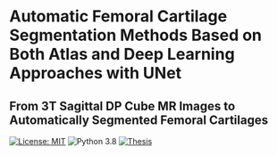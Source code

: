 # Automatic Femoral Cartilage Segmentation Methods Based on Both Atlas and Deep Learning Approaches with UNet
## From 3T Sagittal DP Cube MR Images to Automatically Segmented Femoral Cartilages
[![License: MIT](https://img.shields.io/badge/license-MIT-yellow.svg)](https://opensource.org/licenses/MIT)
![Python 3.8](https://img.shields.io/badge/python-3.8-blue)
[![Thesis](https://img.shields.io/badge/thesis-link-<COLOR>.svg)](https://hdl.handle.net/20.500.12608/62076)
